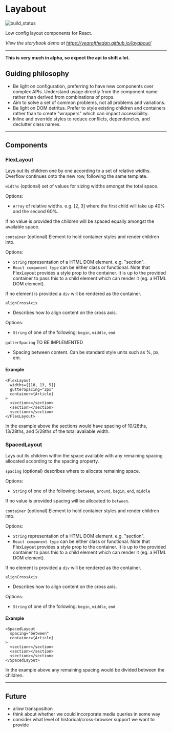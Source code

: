 # Layabout

![build_status](https://app.snap-ci.com/yearofthedan/layabout/branch/master/build_image)

Low config layout components for React.

*View the storybook demo at https://yearofthedan.github.io/layabout/*

---
**This is very much in alpha, so expect the api to shift a lot.**

## Guiding philosophy
- Be light on configuration, preferring to have new components over complex APIs. Understand usage directly from the component name rather than derived from combinations of props.  
- Aim to solve a set of common problems, not all problems and variations.
- Be light on DOM detritus. Prefer to style existing children and containers rather than to create "wrappers" which can impact accessibility.
- Inline and override styles to reduce conflicts, dependencies, and declutter class names.  

---

## Components
### FlexLayout

Lays out its children one by one according to a set of relative widths. Overflow continues onto the new row, following the same template.

`widths` (optional) set of values for sizing widths amongst the total space.

Options:
- `Array` of relative widths. e.g. [2, 3] where the first child will take up 40% and the second 60%.

If no value is provided the children will be spaced equally amongst the available space.

`container` (optional) Element to hold container styles and render children into.

Options:
- `String` representation of a HTML DOM element. e.g. "section".
- `React component type` can be either class or functional. Note that  FlexLayout provides a style prop to the container. It is up to the provided container to pass this to a child element which can render it (eg. a HTML DOM element).

If no element is provided a `div` will be rendered as the container.

`alignCrossAxis`
- Describes how to align content on the cross axis.

Options:
- `String` of one of the following: `begin`, `middle`, `end`


`gutterSpacing` TO BE IMPLEMENTED
- Spacing between content. Can be standard style units such as %, px, em.

#### Example
~~~~
<FlexLayout
  widths={[10, 13, 5]}
  gutterSpacing="2px"
  container={Article}
>
  <section></section>
  <section></section>
  <section></section>
</FlexLayout>
~~~~

In the example above the sections would have spacing of 10/28ths, 13/28ths, and 5/28ths of the total available width.

### SpacedLayout
Lays out its children within the space available with any remaining spacing allocated according to the spacing property.

`spacing` (optional) describes where to allocate remaining space.

Options:
- `String` of one of the following: `between`, `around`, `begin`, `end`, `middle`

If no value is provided spacing will be allocated to `between`.

`container` (optional) Element to hold container styles and render children into.

Options:
- `String` representation of a HTML DOM element. e.g. "section".
- `React component type` can be either class or functional. Note that  FlexLayout provides a style prop to the container. It is up to the provided container to pass this to a child element which can render it (eg. a HTML DOM element).

If no element is provided a `div` will be rendered as the container.

`alignCrossAxis`
- Describes how to align content on the cross axis.

Options:
- `String` of one of the following: `begin`, `middle`, `end`



#### Example
~~~~
<SpacedLayout
  spacing="between"
  container={Article}
>
  <section></section>
  <section></section>
  <section></section>
</SpacedLayout>
~~~~

In the example above any remaining spacing would be divided between the children.

---
## Future
- allow transposition
- think about whether we could incorporate media queries in some way  
- consider what level of historical/cross-browser support we want to provide
